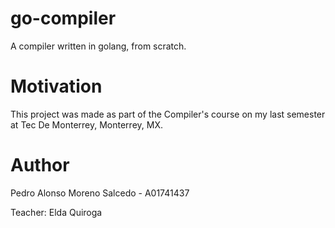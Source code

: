 # go-compiler
A compiler written in golang, from scratch.

# Motivation

This project was made as part of the Compiler's course on my last semester at Tec De Monterrey, Monterrey, MX.

# Author

Pedro Alonso Moreno Salcedo - A01741437

Teacher: Elda Quiroga